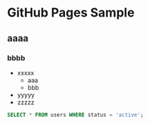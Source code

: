 # GitHub Pages Sample
## aaaa
### bbbb

- xxxxx
  - aaa
  - bbb
- yyyyy
- zzzzz

```sql
SELECT * FROM users WHERE status = 'active';
```